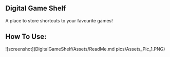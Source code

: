 ## Digital Game Shelf

A place to store shortcuts to your favourite games!

## How To Use:

![screenshot](DigitalGameShelf/Assets/ReadMe.md pics/Assets_Pic_1.PNG)
